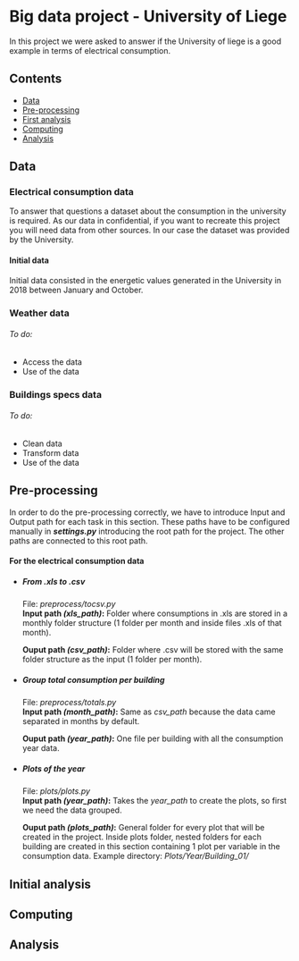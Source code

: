 # Big data project - University of Liege
In this project we were asked to answer if the University of liege
is a good example in terms of electrical consumption.

## Contents
- [Data](#data)
- [Pre-processing](#pre-processing)
- [First analysis](#initial-analysis)
- [Computing](#computing)
- [Analysis](#analysis)



## Data
### Electrical consumption data
To answer that questions a dataset about the consumption in the university is
required. As our data in confidential, if you want to recreate this project 
you will need data from other sources. In our case the dataset 
was provided by the University.

#### Initial data
Initial data consisted in the energetic values generated in the University in 2018 between January and October.
 
### Weather data
###### To do:
- Access the data
- Use of the data

### Buildings specs data
###### To do:
- Clean data
- Transform data
- Use of the data

 <!-- ---------------------------------------------------------- -->

## Pre-processing
In order to do the pre-processing correctly, we have to introduce Input and 
Output path for each task in this section.
These paths have to be configured manually in ***settings.py*** introducing the 
root
path for the project. The other paths are connected to this root path.
#### For the electrical consumption data
* ##### From .xls to .csv
   File: *preprocess/tocsv.py*  
   **Input path *(xls_path)*:** Folder where consumptions in .xls are stored 
   in a monthly 
   folder 
structure (1 folder per month and inside files .xls of that month).
    
   **Ouput path *(csv_path)*:** Folder where .csv will be stored with the same 
folder  structure as the input (1 folder per month).

* ##### Group total consumption per building
   File: *preprocess/totals.py*  
   **Input path *(month_path)*:** Same as *csv_path* because the data came 
separated in months by default.

   **Ouput path *(year_path)*:** One file per building with all the consumption 
year data.

* ##### Plots of the year
   File: *plots/plots.py*  
   **Input path *(year_path)*:** Takes the *year_path* to create the 
   plots, so first we need the data grouped.
   
   **Ouput path *(plots_path)*:** General folder for every plot that will be 
created in the project. Inside plots folder, nested folders for each building 
are created in this section containing 1 plot per variable in the 
consumption data. Example directory: *Plots/Year/Building_01/*

## Initial analysis
## Computing
## Analysis
